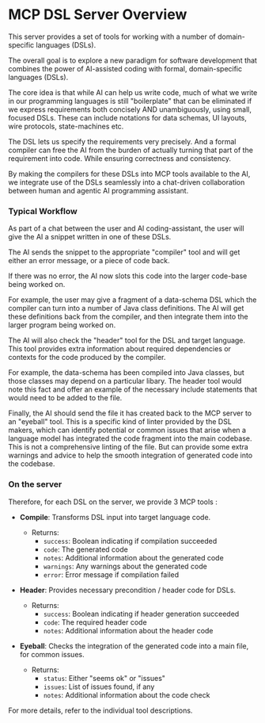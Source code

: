 # MCP DSL Server Overview

This server provides a set of tools for working with a number of domain-specific languages (DSLs).

The overall goal is to explore a new paradigm for software development that combines the power of AI-assisted coding with formal, domain-specific languages (DSLs).

The core idea is that while AI can help us write code, much of what we write in our programming languages is still "boilerplate" that can be eliminated if we express requirements both concisely AND unambiguously, using small, focused DSLs. These can include notations for data schemas, UI layouts, wire protocols, state-machines etc.

The DSL lets us specify the requirements very precisely. And a formal compiler can free the AI from the burden of actually turning that part of the requirement into code. While ensuring correctness and consistency.

By making the compilers for these DSLs into MCP tools available to the AI, we integrate use of the DSLs seamlessly into a chat-driven collaboration between human and agentic AI programming assistant.

### Typical Workflow

As part of a chat between the user and AI coding-assistant, the user will give the AI a snippet written in one of these DSLs.

The AI sends the snippet to the appropriate "compiler" tool and will get either an error message, or a piece of code back.

If there was no error, the AI now slots this code into the larger code-base being worked on.

For example, the user may give a fragment of a data-schema DSL which the compiler can turn into a number of Java class definitions. The AI will get these definitions back from the compiler, and then integrate them into the larger program being worked on.

The AI will also check the "header" tool for the DSL and target language. This tool provides extra information about required dependencies or contexts for the code produced by the compiler.

For example, the data-schema has been compiled into Java classes, but those classes may depend on a particular libary. The header tool would note this fact and offer an example of the necessary include statements that would need to be added to the file.

Finally, the AI should send the file it has created back to the MCP server to an "eyeball" tool. This is a specific kind of linter provided by the DSL makers, which can identify potential or common issues that arise when a language model has integrated the code fragment into the main codebase. This is not a comprehensive linting of the file. But can provide some extra warnings and advice to help the smooth integration of generated code into the codebase. 


### On the server

Therefore, for each DSL on the server, we provide 3 MCP tools :

- **Compile**: Transforms DSL input into target language code.
  - Returns:
    - `success`: Boolean indicating if compilation succeeded
    - `code`: The generated code
    - `notes`: Additional information about the generated code
    - `warnings`: Any warnings about the generated code
    - `error`: Error message if compilation failed

- **Header**: Provides necessary precondition / header code for DSLs.
  - Returns:
    - `success`: Boolean indicating if header generation succeeded
    - `code`: The required header code
    - `notes`: Additional information about the header code

- **Eyeball**: Checks the integration of the generated code into a main file, for common issues.
  - Returns:
    - `status`: Either "seems ok" or "issues"
    - `issues`: List of issues found, if any
    - `notes`: Additional information about the code check


For more details, refer to the individual tool descriptions. 